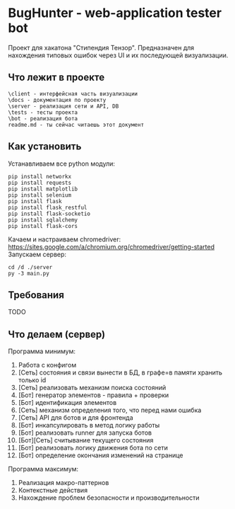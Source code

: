 BugHunter - web-application tester bot
======================================

Проект для хакатона "Стипендия Тензор".
Предназначен для нахождения типовых ошибок через UI и их последующей
визуализации.

Что лежит в проекте
-------------------
    \client - интерфейсная часть визуализации
    \docs - документация по проекту
    \server - реализация сети и API, DB
    \tests - тесты проекта
    \bot - реализация бота
    readme.md - ты сейчас читаешь этот документ

Как установить
--------------
Устанавливаем все python модули:

    pip install networkx
    pip install requests
    pip install matplotlib
    pip install selenium
    pip install flask
    pip install flask_restful
    pip install flask-socketio
    pip install sqlalchemy
    pip install flask-cors
Качаем и настраиваем chromedriver:
https://sites.google.com/a/chromium.org/chromedriver/getting-started
Запускаем сервер:

    cd /d ./server
    py -3 main.py

Требования
----------

TODO

Что делаем (сервер)
-------------------

Программа минимум:
1. Работа с конфигом
2. [Сеть] состояния и связи вынести в БД, в графе=в памяти хранить только id
3. [Сеть] реализовать механизм поиска состояний
4. [Бот] генератор элементов - правила + проверки
5. [Бот] идентификация элементов
6. [Сеть] механизм определения того, что перед нами ошибка
7. [Сеть] API для ботов и для фронтенда
8. [Бот] инкапсулировать в метод логику работы
9. [Бот] реализовать runner для запуска ботов
10. [Бот][Сеть] считывание текущего состояния
11. [Бот] реализовать логику движения бота по сети
12. [Бот] определение окончания изменений на странице

Программа максимум:
1. Реализация макро-паттернов
2. Контекстные действия
3. Нахождение проблем безопасности и производительности
